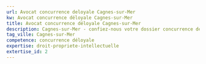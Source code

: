```yaml
---
url: Avocat concurrence deloyale Cagnes-sur-Mer
kw: Avocat concurrence déloyale Cagnes-sur-Mer
title: Avocat concurrence déloyale Cagnes-sur-Mer
description: Cagnes-sur-Mer - confiez-nous votre dossier concurrence déloyale
tag_ville: Cagnes-sur-Mer
competence: concurrence déloyale
expertise: droit-propriete-intellectuelle
extertise_id: 2
---
```

